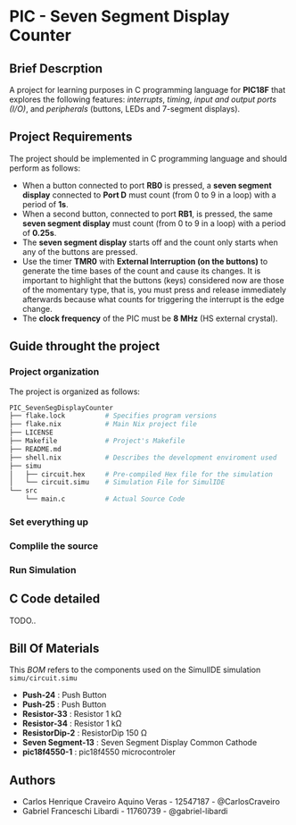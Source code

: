 # PIC - Seven Segment Display Counter
## Brief Descrption
A project for learning purposes in C programming language for **PIC18F** that explores the following features: *interrupts*, *timing*, *input and output ports (I/O)*, and *peripherals* (buttons, LEDs and 7-segment displays).

## Project Requirements
The project should be implemented in C programming language and should perform as follows:

- When a button connected to port **RB0** is pressed, a **seven segment display** connected to **Port D** must count (from 0 to 9 in a loop) with a period of **1s**.
- When a second button, connected to port **RB1**, is pressed, the same **seven segment display** must count (from 0 to 9 in a loop) with a period of **0.25s**.
- The **seven segment display** starts off and the count only starts when any of the buttons are pressed.
- Use the timer **TMR0** with **External Interruption (on the buttons)** to generate the time bases of the count and cause its changes. It is important to highlight that the buttons (keys) considered now are those of the momentary type, that is, you must press and release immediately afterwards because what counts for triggering the interrupt is the edge change.
- The **clock frequency** of the PIC must be **8 MHz** (HS external crystal).

## Guide throught the project
### Project organization
The project is organized as follows:
```bash
PIC_SevenSegDisplayCounter
├── flake.lock          # Specifies program versions
├── flake.nix           # Main Nix project file
├── LICENSE
├── Makefile            # Project's Makefile
├── README.md
├── shell.nix           # Describes the development enviroment used
├── simu
│   ├── circuit.hex     # Pre-compiled Hex file for the simulation
│   └── circuit.simu    # Simulation File for SimulIDE
└── src
    └── main.c          # Actual Source Code
```
### Set everything up
### Complile the source
### Run Simulation

## C Code detailed 
TODO..

## Bill Of Materials
This *BOM* refers to the components used on the SimulIDE simulation `simu/circuit.simu`

- **Push-24** : Push Button
- **Push-25** : Push Button
- **Resistor-33** : Resistor 1 kΩ
- **Resistor-34** : Resistor 1 kΩ
- **ResistorDip-2** : ResistorDip 150 Ω
- **Seven Segment-13** : Seven Segment Display Common Cathode
- **pic18f4550-1** : pic18f4550 microcontroler

## Authors
- Carlos Henrique Craveiro Aquino Veras - 12547187 - @CarlosCraveiro
- Gabriel Franceschi Libardi - 11760739 - @gabriel-libardi
